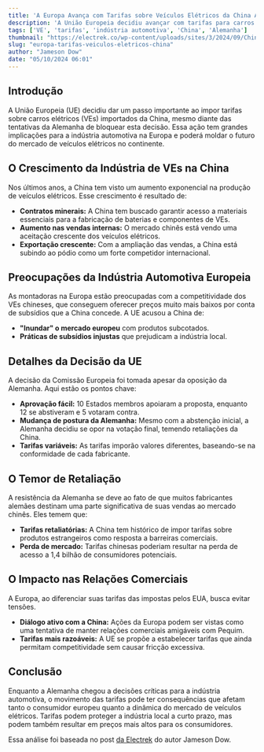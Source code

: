 ```yaml
---
title: 'A Europa Avança com Tarifas sobre Veículos Elétricos da China Apesar da Objeção da Alemanha'
description: 'A União Europeia decidiu avançar com tarifas para carros elétricos importados da China, desconsiderando as objeções da Alemanha. Entenda as implicações desse movimento na indústria automotiva.'
tags: ['VE', 'tarifas', 'indústria automotiva', 'China', 'Alemanha']
thumbnail: "https://electrek.co/wp-content/uploads/sites/3/2024/09/China-EU-tariffs.jpg?quality=82&strip=all&w=1400"
slug: "europa-tarifas-veiculos-eletricos-china"
author: "Jameson Dow"
date: "05/10/2024 06:01"
---
```


## Introdução
A União Europeia (UE) decidiu dar um passo importante ao impor tarifas sobre carros elétricos (VEs) importados da China, mesmo diante das tentativas da Alemanha de bloquear esta decisão. Essa ação tem grandes implicações para a indústria automotiva na Europa e poderá moldar o futuro do mercado de veículos elétricos no continente.

## O Crescimento da Indústria de VEs na China
Nos últimos anos, a China tem visto um aumento exponencial na produção de veículos elétricos. Esse crescimento é resultado de:
- **Contratos minerais:** A China tem buscado garantir acesso a materiais essenciais para a fabricação de baterias e componentes de VEs.
- **Aumento nas vendas internas:** O mercado chinês está vendo uma aceitação crescente dos veículos elétricos.
- **Exportação crescente:** Com a ampliação das vendas, a China está subindo ao pódio como um forte competidor internacional.

## Preocupações da Indústria Automotiva Europeia
As montadoras na Europa estão preocupadas com a competitividade dos VEs chineses, que conseguem oferecer preços muito mais baixos por conta de subsídios que a China concede. A UE acusou a China de:
- **"Inundar" o mercado europeu** com produtos subcotados.
- **Práticas de subsídios injustas** que prejudicam a indústria local.

## Detalhes da Decisão da UE
A decisão da Comissão Europeia foi tomada apesar da oposição da Alemanha. Aqui estão os pontos chave:
- **Aprovação fácil:** 10 Estados membros apoiaram a proposta, enquanto 12 se abstiveram e 5 votaram contra.
- **Mudança de postura da Alemanha:** Mesmo com a abstenção inicial, a Alemanha decidiu se opor na votação final, temendo retaliações da China.
- **Tarifas variáveis:** As tarifas imporão valores diferentes, baseando-se na conformidade de cada fabricante.

## O Temor de Retaliação
A resistência da Alemanha se deve ao fato de que muitos fabricantes alemães destinam uma parte significativa de suas vendas ao mercado chinês. Eles temem que:
- **Tarifas retaliatórias:** A China tem histórico de impor tarifas sobre produtos estrangeiros como resposta a barreiras comerciais.
- **Perda de mercado:** Tarifas chinesas poderiam resultar na perda de acesso a 1,4 bilhão de consumidores potenciais.

## O Impacto nas Relações Comerciais
A Europa, ao diferenciar suas tarifas das impostas pelos EUA, busca evitar tensões.
- **Diálogo ativo com a China:** Ações da Europa podem ser vistas como uma tentativa de manter relações comerciais amigáveis com Pequim.
- **Tarifas mais razoáveis:** A UE se propõe a estabelecer tarifas que ainda permitam competitividade sem causar fricção excessiva.

## Conclusão
Enquanto a Alemanha chegou a decisões críticas para a indústria automotiva, o movimento das tarifas pode ter consequências que afetam tanto o consumidor europeu quanto a dinâmica do mercado de veículos elétricos. Tarifas podem proteger a indústria local a curto prazo, mas podem também resultar em preços mais altos para os consumidores.

Essa análise foi baseada no post [da Electrek](https://electrek.co/2024/10/04/europe-pushes-ahead-with-china-ev-tariffs-despite-germanys-objection/) do autor Jameson Dow.